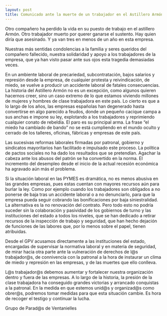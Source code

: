```yaml
---
layout: post
title: Comunicado ante la muerte de un trabajador en el Astillero Armón
---
```


Otro compañero ha perdido la vida en su puesto de trabajo en el astillero Armón. Otro trabajador muerto por querer ganarse el sustento. Hay quien diría que asesinado. Y ya van tres en menos de un año en esta empresa.

Nuestras más sentidas condolencias a la familia y seres queridos del compañero fallecido, nuestra solidaridad y apoyo a los trabajadores de la empresa, que ya han visto pasar ante sus ojos esta tragedia demasiadas veces.

En un ambiente laboral de precariedad, subcontratación, bajos salarios y represión desde la empresa, de cualquier protesta y reivindicación, de miedo, se vuelve a producir un accidente laboral de fatales consecuencias. La historia del Astillero Armón no es un excepción, como algunos quieren hacernos creer, sino un caso extremo de lo que estamos viviendo millones de mujeres y hombres de clase trabajadora en este país.
Lo cierto es que a lo largo de los años, las empresas españolas han degenerado hasta convertirse en algo parecido a feudos, donde un pequeño cacique campa a sus anchas e impone su ley, explotando a los trabajadores y reprimiendo cualquier conato de rebeldía. El paro es su principal arma. La frase “el miedo ha cambiado de bando” no se está cumpliendo en el mundo oculto y cerrado de los talleres, oficinas, fábricas y empresas de este país.

Las sucesivas reformas laborales firmadas por patronal, gobierno y sindicatos mayoritarios han facilitado e impulsado este proceso. La política de pactos sociales no ha dado los resultados que se pretendían. Agachar la cabeza ante los abusos del patrón se ha convertido en la norma. El incremento del desempleo desde el inicio de la actual recesión económica ha agravado aún más el problema.

Si la situación laboral en las PYMES es dramática, no es menos abusiva en las grandes empresas, pues estas cuentan con mayores recursos aún para burlar la ley. Como por ejemplo cuando los trabajadores son obligados a no ponerse de baja tras un accidente laboral o a no denunciarlo, para que la empresa pueda seguir cobrando las bonificaciones por baja siniestralidad. La alternativa es la no renovación del contrato.
Pero todo esto no podría suceder sin la colaboración y pasividad de los gobiernos de turno y las instituciones del estado a todos los niveles, que se han dedicado a retirar recursos de la inspección de trabajo y seguridad, que han hecho dejación de funciones de las labores que, por lo menos sobre el papel, tienen atribuidas.

Desde el GPV acusamos directamente a las instituciones del estado, encargadas de supervisar la normativa laboral y en materia de seguridad, de mirar hacia otra parte ante la vulneración de derechos de l@s trabajador@s, de connivencia con la patronal a la hora de instaurar un clima de miedo y represión en las empresas, y de las muertes que ello conlleva.

L@s trabajador@s debemos aumentar y fortalecer nuestra organización dentro y fuera de las empresas. A lo largo de la historia, la presión de la clase trabajadora ha conseguido grandes victorias y arrancado conquistas a la patronal. En la medida en que estemos unid@s y organizad@s como obrer@s, podremos tomar medidas para que esta situación cambie. Es hora de recoger el testigo y continuar la lucha.

Grupo de Parad@s de Ventanielles